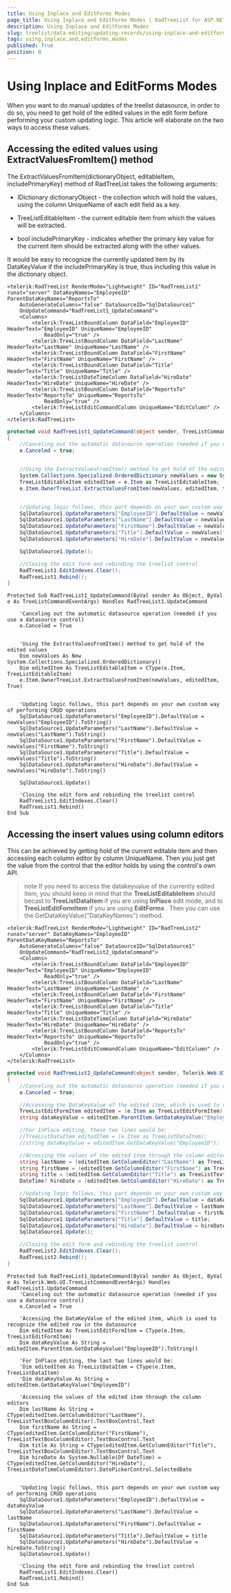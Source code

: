 ```yaml
---
title: Using Inplace and EditForms Modes
page_title: Using Inplace and EditForms Modes | RadTreeList for ASP.NET AJAX Documentation
description: Using Inplace and EditForms Modes
slug: treelist/data-editing/updating-records/using-inplace-and-editforms-modes
tags: using,inplace,and,editforms,modes
published: True
position: 0
---
```


# Using Inplace and EditForms Modes



When you want to do manual updates of the treelist datasource, in order to do so, you need to get hold of the edited values in the edit form before performing your custom updating logic. This article will elaborate on the two ways to access these values.

## Accessing the edited values using ExtractValuesFromItem() method

The ExtractValuesFromItem(dictionaryObject, editableItem, includePrimaryKey) method of RadTreeList takes the following arguments:

* IDictionary dictionaryObject - the collection which will hold the values, using the column UniqueName of each edit field as a key.

* TreeListEditableItem - the current editable item from which the values will be extracted.

* bool includePrimaryKey - indicates whether the primary key value for the current item should be extracted along with the other values.

It would be easy to recognize the currently updated item by its DataKeyValue if the includePrimaryKey is true, thus including this value in the dictionary object.



````ASPNET
<telerik:RadTreeList RenderMode="Lightweight" ID="RadTreeList1" runat="server" DataKeyNames="EmployeeID" ParentDataKeyNames="ReportsTo"
	AutoGenerateColumns="false" DataSourceID="SqlDataSource1"
	OnUpdateCommand="RadTreeList1_UpdateCommand">
	<Columns>
		<telerik:TreeListBoundColumn DataField="EmployeeID" HeaderText="EmployeeID" UniqueName="EmployeeID"
			ReadOnly="true" />
		<telerik:TreeListBoundColumn DataField="LastName" HeaderText="LastName" UniqueName="LastName" />
		<telerik:TreeListBoundColumn DataField="FirstName" HeaderText="FirstName" UniqueName="FirstName" />
		<telerik:TreeListBoundColumn DataField="Title" HeaderText="Title" UniqueName="Title" />
		<telerik:TreeListDateTimeColumn DataField="HireDate" HeaderText="HireDate" UniqueName="HireDate" />
		<telerik:TreeListBoundColumn DataField="ReportsTo" HeaderText="ReportsTo" UniqueName="ReportsTo"
			ReadOnly="true" />
		<telerik:TreeListEditCommandColumn UniqueName="EditColumn" />
	</Columns>
</telerik:RadTreeList>
````
````C#
protected void RadTreeList1_UpdateCommand(object sender, TreeListCommandEventArgs e)
{
	//Canceling out the automatic datasource operation (needed if you use a datasource control)
	e.Canceled = true;


	//Using the ExtractValuesFromItem() method to get hold of the edited values
	System.Collections.Specialized.OrderedDictionary newValues = new System.Collections.Specialized.OrderedDictionary();
	TreeListEditableItem editedItem = e.Item as TreeListEditableItem;
	e.Item.OwnerTreeList.ExtractValuesFromItem(newValues, editedItem, true);


	//Updating logic follows, this part depends on your own custom way of performing CRUD operations
	SqlDataSource1.UpdateParameters["EmployeeID"].DefaultValue = newValues["EmployeeID"].ToString();
	SqlDataSource1.UpdateParameters["LastName"].DefaultValue = newValues["LastName"].ToString();
	SqlDataSource1.UpdateParameters["FirstName"].DefaultValue = newValues["FirstName"].ToString();
	SqlDataSource1.UpdateParameters["Title"].DefaultValue = newValues["Title"].ToString();
	SqlDataSource1.UpdateParameters["HireDate"].DefaultValue = newValues["HireDate"].ToString();

	SqlDataSource1.Update();

	//Closing the edit form and rebinding the treelist control
	RadTreeList1.EditIndexes.Clear();
	RadTreeList1.Rebind();
}
````
````VB.NET
Protected Sub RadTreeList1_UpdateCommand(ByVal sender As Object, ByVal e As TreeListCommandEventArgs) Handles RadTreeList1.UpdateCommand

	'Canceling out the automatic datasource operation (needed if you use a datasource control)
	e.Canceled = True


	'Using the ExtractValuesFromItem() method to get hold of the edited values
	Dim newValues As New System.Collections.Specialized.OrderedDictionary()
	Dim editedItem As TreeListEditableItem = CType(e.Item, TreeListEditableItem)
	e.Item.OwnerTreeList.ExtractValuesFromItem(newValues, editedItem, True)


	'Updating logic follows, this part depends on your own custom way of performing CRUD operations
	SqlDataSource1.UpdateParameters("EmployeeID").DefaultValue = newValues("EmployeeID").ToString()
	SqlDataSource1.UpdateParameters("LastName").DefaultValue = newValues("LastName").ToString()
	SqlDataSource1.UpdateParameters("FirstName").DefaultValue = newValues("FirstName").ToString()
	SqlDataSource1.UpdateParameters("Title").DefaultValue = newValues("Title").ToString()
	SqlDataSource1.UpdateParameters("HireDate").DefaultValue = newValues("HireDate").ToString()

	SqlDataSource1.Update()

	'Closing the edit form and rebinding the treelist control
	RadTreeList1.EditIndexes.Clear()
	RadTreeList1.Rebind()
End Sub
````


## Accessing the insert values using column editors

This can be achieved by getting hold of the current editable item and then accessing each column editor by column UniqueName. Then you just get the value from the control that the editor holds by using the control's own API.

>note If you need to access the datakeyvalue of the currently edited item, you should keep in mind that the **TreeListEditableItem** should becast to **TreeListDataItem** if you are using **InPlace** edit mode, and to **TreeListEditFormItem** if you are using **EditForms** . Then you can use the GetDataKeyValue("DataKeyNames") method.
>




````ASPNET
<telerik:RadTreeList RenderMode="Lightweight" ID="RadTreeList2" runat="server" DataKeyNames="EmployeeID" ParentDataKeyNames="ReportsTo"
	AutoGenerateColumns="false" DataSourceID="SqlDataSource1"
	OnUpdateCommand="RadTreeList2_UpdateCommand">
	<Columns>
		<telerik:TreeListBoundColumn DataField="EmployeeID" HeaderText="EmployeeID" UniqueName="EmployeeID"
			ReadOnly="true" />
		<telerik:TreeListBoundColumn DataField="LastName" HeaderText="LastName" UniqueName="LastName" />
		<telerik:TreeListBoundColumn DataField="FirstName" HeaderText="FirstName" UniqueName="FirstName" />
		<telerik:TreeListBoundColumn DataField="Title" HeaderText="Title" UniqueName="Title" />
		<telerik:TreeListDateTimeColumn DataField="HireDate" HeaderText="HireDate" UniqueName="HireDate" />
		<telerik:TreeListBoundColumn DataField="ReportsTo" HeaderText="ReportsTo" UniqueName="ReportsTo"
			ReadOnly="true" />
		<telerik:TreeListEditCommandColumn UniqueName="EditColumn" />
	</Columns>
</telerik:RadTreeList>
````
````C#
protected void RadTreeList2_UpdateCommand(object sender, Telerik.Web.UI.TreeListCommandEventArgs e)
{
	//Canceling out the automatic datasource operation (needed if you use a datasource control)
	e.Canceled = true;

	//Accessing the DataKeyValue of the edited item, which is used to recognize the edited row in the datasource
	TreeListEditFormItem editedItem = (e.Item as TreeListEditFormItem);
	string dataKeyValue = editedItem.ParentItem.GetDataKeyValue("EmployeeID").ToString();

	//For InPlace editing, these two lines would be:
	//TreeListDataItem editedItem = (e.Item as TreeListDataItem);
	//string dataKeyValue = editedItem.GetDataKeyValue("EmployeeID");

	//Accessing the values of the edited item through the column editors
	string lastName = (editedItem.GetColumnEditor("LastName") as TreeListTextBoxColumnEditor).TextBoxControl.Text;
	string firstName = (editedItem.GetColumnEditor("FirstName") as TreeListTextBoxColumnEditor).TextBoxControl.Text;
	string title = (editedItem.GetColumnEditor("Title") as TreeListTextBoxColumnEditor).TextBoxControl.Text;
	DateTime? hireDate = (editedItem.GetColumnEditor("HireDate") as TreeListDateTimeColumnEditor).DatePickerControl.SelectedDate;

	//Updating logic follows, this part depends on your own custom way of performing CRUD operations
	SqlDataSource1.UpdateParameters["EmployeeID"].DefaultValue = dataKeyValue;
	SqlDataSource1.UpdateParameters["LastName"].DefaultValue = lastName;
	SqlDataSource1.UpdateParameters["FirstName"].DefaultValue = firstName;
	SqlDataSource1.UpdateParameters["Title"].DefaultValue = title;
	SqlDataSource1.UpdateParameters["HireDate"].DefaultValue = hireDate.ToString();
	SqlDataSource1.Update();

	//Closing the edit form and rebinding the treelist control
	RadTreeList2.EditIndexes.Clear();
	RadTreeList2.Rebind();
}
````
````VB.NET
Protected Sub RadTreeList1_UpdateCommand(ByVal sender As Object, ByVal e As Telerik.Web.UI.TreeListCommandEventArgs) Handles RadTreeList1.UpdateCommand
	'Canceling out the automatic datasource operation (needed if you use a datasource control)
	e.Canceled = True

	'Accessing the DataKeyValue of the edited item, which is used to recognize the edited row in the datasource
	Dim editedItem As TreeListEditFormItem = CType(e.Item, TreeListEditFormItem)
	Dim dataKeyValue As String = editedItem.ParentItem.GetDataKeyValue("EmployeeID").ToString()

	'For InPlace editing, the last two lines would be:
	'Dim editedItem As TreeListDataItem = CType(e.Item, TreeListDataItem)
	'Dim dataKeyValue As String = editedItem.GetDataKeyValue("EmployeeID")

	'Accessing the values of the edited item through the column editors
	Dim lastName As String = CType(editedItem.GetColumnEditor("LastName"), TreeListTextBoxColumnEditor).TextBoxControl.Text
	Dim firstName As String = CType(editedItem.GetColumnEditor("FirstName"), TreeListTextBoxColumnEditor).TextBoxControl.Text
	Dim title As String = CType(editedItem.GetColumnEditor("Title"), TreeListTextBoxColumnEditor).TextBoxControl.Text
	Dim hireDate As System.Nullable(Of DateTime) = CType(editedItem.GetColumnEditor("HireDate"), TreeListDateTimeColumnEditor).DatePickerControl.SelectedDate


	'Updating logic follows, this part depends on your own custom way of performing CRUD operations
	SqlDataSource1.UpdateParameters("EmployeeID").DefaultValue = dataKeyValue
	SqlDataSource1.UpdateParameters("LastName").DefaultValue = lastName
	SqlDataSource1.UpdateParameters("FirstName").DefaultValue = firstName
	SqlDataSource1.UpdateParameters("Title").DefaultValue = title
	SqlDataSource1.UpdateParameters("HireDate").DefaultValue = hireDate.ToString()
	SqlDataSource1.Update()

	'Closing the edit form and rebinding the treelist control
	RadTreeList1.EditIndexes.Clear()
	RadTreeList1.Rebind()
End Sub
````

